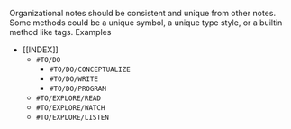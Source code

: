 Organizational notes should be consistent and unique from other notes. Some methods could be a unique symbol, a unique type style, or a builtin method like tags. 
Examples
- [[INDEX]]
	- `#TO/DO`
		- `#TO/DO/CONCEPTUALIZE `
		- `#TO/DO/WRITE`
		- `#TO/DO/PROGRAM`
	- `#TO/EXPLORE/READ`
	- `#TO/EXPLORE/WATCH`
	- `#TO/EXPLORE/LISTEN `
